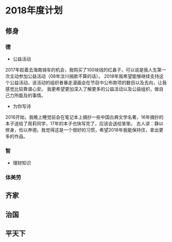 # 2018年度计划

## 修身

### 德

* 公益活动

2017年趁着去海南骑车的机会，我购买了100块钱的红鼻子，可以说是我人生第一次主动参加公益活动（08年汶川捐款不算的话）。
2018年我希望能够继续支持这个公益活动。该活动的组织者暴走漫画会在节目中公布款项的数目以及去向，让我感觉比较靠谱心安。
我更希望更加深入了解更多的公益活动以及公益组织，做自己力所能及的事情。

* 为你写诗

2016开始，我晚上睡觉前会在笔记本上摘抄一些中国古典文学名著，16年摘抄的本子送给了周莉同学，17年的本子也快写完了，应该会送给笨笨。
古人讲：静以修身，俭以养德。我觉得这是一个很好的习惯，希望2018年我能保持住，拿出更多的作品。

### 智

* 理财知识

### 体美劳

## 齐家

## 治国

## 平天下